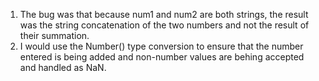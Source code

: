 1. The bug was that because num1 and num2 are both strings, the result was the string concatenation of the two numbers and not the result of their summation.
2. I would use the Number() type conversion to ensure that the number entered is being added and non-number values are behing accepted and handled as NaN.

